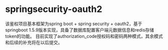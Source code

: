 # springsecurity-oauth2
该鉴权项目基本框架为spring boot + spring security + oauth2，基于springboot 1.5.9版本实现，具备了数据库配置客户端元数据信息和redis存储token的功能。
目前实现了authorization_code授权码和密码两种模式，其余模式和后续的补充将在以后提交。
